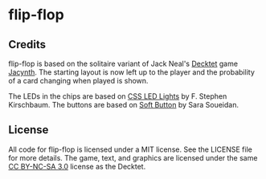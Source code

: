 # flip-flop #

## Credits ##

flip-flop is based on the solitaire variant of Jack Neal's [Decktet][] game
[Jacynth][]. The starting layout is now left up to the player and the
probability of a card changing when played is shown.

The LEDs in the chips are based on [CSS LED Lights][leds] by F. Stephen
Kirschbaum. The buttons are based on [Soft Button][button] by Sara Soueidan.

## License ##

All code for flip-flop is licensed under a MIT license. See the LICENSE file for
more details. The game, text, and graphics are licensed under the same [CC BY-NC-SA 3.0][cc]
license as the Decktet.


[Decktet]: http://www.decktet.com/
[Jacynth]: http://wiki.decktet.com/game:jacynth
[cc]: https://creativecommons.org/licenses/by-nc-sa/3.0/
[leds]: https://codepen.io/fskirschbaum/pen/MYJNaj "F. Stephen Kirschbaum (CodePen): CSS LED Lights"
[button]: http://cssdeck.com/labs/lexr27qf "Sara Soueidan (CSS Deck): Soft Button"
